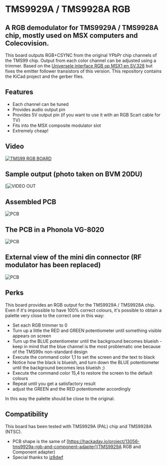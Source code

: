 # TMS9929A / TMS9928A RGB
## A RGB demodulator for TMS9929A / TMS9928A chip, mostly used on MSX computers and Colecovision. 

This board outputs RGB+CSYNC from the original YPbPr chip channels of the TMS99 chip. 
Output from each color channel can be adjusted using a trimmer. 
Based on the [Universele interface RGB op MSX1 en SV.328](http://www.msxarchive.nl/pub/msx/mirrors/hanso/hwdoityourself/rgbmsx1.pdf) but fixes the emitter follower transistors of this version.
This repository contains the KiCad project and the gerber files.

## Features
- Each channel can be tuned
- Provides audio output pin
- Provides 5V output pin (if you want to use it with an RGB Scart cable for TV)
- Fits into the MSX composite modulator slot
- Extremely cheap!

## Video
[![TMS99 RGB BOARD](https://img.youtube.com/vi/eCPy9jgGLzQ/0.jpg)](https://www.youtube.com/watch?v=eCPy9jgGLzQ)

## Sample output (photo taken on BVM 20DU)
[![VIDEO OUT](https://raw.githubusercontent.com/elder0010/msx_rgb/main/images/msx.jpg)

## Assembled PCB
![PCB](https://github.com/elder0010/msx_rgb/blob/main/images/1.jpg)

## The PCB in a Phonola VG-8020
![PCB](https://github.com/elder0010/msx_rgb/blob/main/images/2.jpg)

## External view of the mini din connector (RF modulator has been replaced)
![PCB](https://github.com/elder0010/msx_rgb/blob/main/images/3.jpg)

## Perks
This board provides an RGB output for the TMS9929A / TMS9928A chip.
Even if it's impossible to have 100% correct colours, it's possible to obtain a palette very close to the correct one in this way:
- Set each RGB trimmer to 0
- Turn up a little the RED and GREEN potentiometer until something visible appears on screen
- Turn up the BLUE potentiometer until the background becomes blueish - keep in mind that the blue channel is the most problematic one because of the TMS99x non-standard design
- Execute the command color 1,1 to set the screen and the text to black
- Notice how the black is blueish, and turn down the BLUE potentiometer until the background becomes less blueish ;)
- Execute the command color 15,4 to restore the screen to the default colours
- Repeat until you get a satisfactory result
- adjust the GREEN and the RED potentiometer accordingly 

In this way the palette should be close to the original.

## Compatibility
This board has been tested with TMS9929A (PAL) chip and TMS9928A (NTSC).


- PCB shape is the same of [https://hackaday.io/project/13056-tms9929a-rgb-and-component-adapter](TMS9929A RGB and Component adapter)
- Special thanks to [iz8dwf](https://www.youtube.com/iz8dwf)
